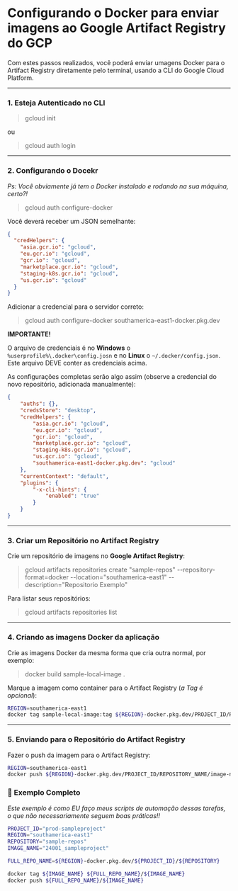 # Configurando o Docker para enviar imagens ao Google Artifact Registry do GCP

Com estes passos realizados, você poderá enviar umagens Docker para o Artifact Registry diretamente pelo terminal, usando a CLI do Google Cloud Platform.

---

### 1. Esteja Autenticado no CLI

> gcloud init

ou

> gcloud auth login

---

### 2. Configurando o Docekr

*Ps: Você obviamente já tem o Docker instalado e rodando na sua máquina, certo?!*

> gcloud auth configure-docker

Você deverá receber um JSON semelhante:
```json
{
  "credHelpers": {
    "asia.gcr.io": "gcloud",
    "eu.gcr.io": "gcloud",
    "gcr.io": "gcloud",
    "marketplace.gcr.io": "gcloud",
    "staging-k8s.gcr.io": "gcloud",
    "us.gcr.io": "gcloud"
  }
}
```

Adicionar a credencial para o servidor correto:
> gcloud auth configure-docker southamerica-east1-docker.pkg.dev

**IMPORTANTE!**

O arquivo de credenciais é no **Windows** o `%userprofile%\.docker\config.josn` e no **Linux** o `~/.docker/config.json`.
Este arquivo DEVE conter as credenciais acima.

As configurações completas serão algo assim (observe a credencial do novo repositório, adicionada manualmente):

```json
{
	"auths": {},
	"credsStore": "desktop",
	"credHelpers": {
		"asia.gcr.io": "gcloud",
		"eu.gcr.io": "gcloud",
		"gcr.io": "gcloud",
		"marketplace.gcr.io": "gcloud",
		"staging-k8s.gcr.io": "gcloud",
		"us.gcr.io": "gcloud",
		"southamerica-east1-docker.pkg.dev": "gcloud"
	},
	"currentContext": "default",
	"plugins": {
		"-x-cli-hints": {
			"enabled": "true"
		}
	}
}
```

---

### 3. Criar um Repositório no Artifact Registry

Crie um repositório de imagens no **Google Artifact Registry**:
> gcloud artifacts repositories create "sample-repos" --repository-format=docker --location="southamerica-east1" --description="Repositorio Exemplo"

Para listar seus repositórios:
> gcloud artifacts repositories list

---

### 4. Criando as imagens Docker da aplicação

Crie as imagens Docker da mesma forma que cria outra normal, por exemplo:

> docker build sample-local-image .

Marque a imagem como container para o Artifact Registry (*a Tag é opcional*):
```sh
REGION=southamerica-east1
docker tag sample-local-image:tag ${REGION}-docker.pkg.dev/PROJECT_ID/REPOSITORY_NAME/image-name:tag
```

---

### 5. Enviando para o Repositório do Artifact Registry

Fazer o push da imagem para o Artifact Registry:
```sh
REGION=southamerica-east1
docker push ${REGION}-docker.pkg.dev/PROJECT_ID/REPOSITORY_NAME/image-name:tag
```

### 🌟 Exemplo Completo

*Este exemplo é como EU faço meus scripts de automação dessas tarefas, o que não necessariamente seguem boas práticas!!*

```sh
PROJECT_ID="prod-sampleproject"
REGION="southamerica-east1"
REPOSITORY="sample-repos"
IMAGE_NAME="24001_sampleproject"

FULL_REPO_NAME=${REGION}-docker.pkg.dev/${PROJECT_ID}/${REPOSITORY}

docker tag ${IMAGE_NAME} ${FULL_REPO_NAME}/${IMAGE_NAME}
docker push ${FULL_REPO_NAME}/${IMAGE_NAME}
```
